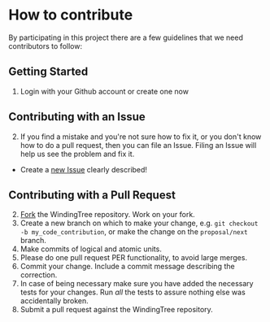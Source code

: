 # How to contribute

By participating in this project there are a few guidelines that we need contributors to follow:

## Getting Started 
1. Login with your Github account or create one now

## Contributing with an Issue
2. If you find a mistake and you're not sure how to fix it, or you don't know how to do a pull request, then you can file an Issue. Filing an Issue will help us see the problem and fix it.
  * Create a [new Issue](https://github.com/windingtree/wt-nodejs-api/issues/new) clearly described!

## Contributing with a Pull Request
2. [Fork](https://github.com/windingtree/wt-nodejs-api/) the WindingTree repository. Work on your fork.
3. Create a new branch on which to make your change, e.g.
`git checkout -b my_code_contribution`, or make the change on the `proposal/next` branch.
4. Make commits of logical and atomic units.
5. Please do one pull request PER functionality, to avoid large merges.
6. Commit your change. Include a commit message describing the correction.
7. In case of being necessary make sure you have added the necessary tests for your changes. Run _all_ the tests to assure nothing else was accidentally broken. 
8. Submit a pull request against the WindingTree repository.

